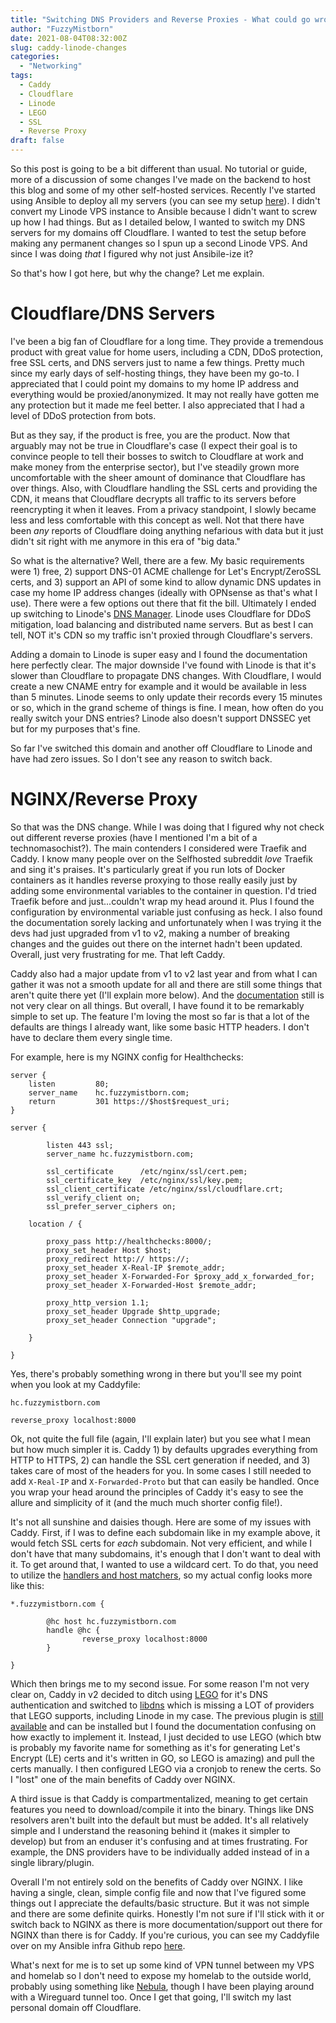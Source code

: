 ```yaml
---
title: "Switching DNS Providers and Reverse Proxies - What could go wrong?"
author: "FuzzyMistborn"
date: 2021-08-04T08:32:00Z
slug: caddy-linode-changes
categories:
  - "Networking"
tags:
  - Caddy
  - Cloudflare
  - Linode
  - LEGO
  - SSL
  - Reverse Proxy
draft: false
---
```


So this post is going to be a bit different than usual.  No tutorial or guide, more of a discussion of some changes I've made on the backend to host this blog and some of my other self-hosted services.  Recently I've started using Ansible to deploy all my servers (you can see my setup [here](https://github.com/FuzzyMistborn/infra)).  I didn't convert my Linode VPS instance to Ansible because I didn't want to screw up how I had things.  But as I detailed below, I wanted to switch my DNS servers for my domains off Cloudflare.  I wanted to test the setup before making any permanent changes so I spun up a second Linode VPS.  And since I was doing *that* I figured why not just Ansibile-ize it?

So that's how I got here, but why the change?  Let me explain.

# Cloudflare/DNS Servers

I've been a big fan of Cloudflare for a long time.  They provide a tremendous product with great value for home users, including a CDN, DDoS protection, free SSL certs, and DNS servers just to name a few things.  Pretty much since my early days of self-hosting things, they have been my go-to.  I appreciated that I could point my domains to my home IP address and everything would be proxied/anonymized.  It may not really have gotten me any protection but it made me feel better.  I also appreciated that I had a level of DDoS protection from bots.

But as they say, if the product is free, you are the product.  Now that arguably may not be true in Cloudflare's case (I expect their goal is to convince people to tell their bosses to switch to Cloudflare at work and make money from the enterprise sector), but I've steadily grown more uncomfortable with the sheer amount of dominance that Cloudflare has over things.  Also, with Cloudflare handling the SSL certs and providing the CDN, it means that Cloudflare decrypts all traffic to its servers before reencrypting it when it leaves.  From a privacy standpoint, I slowly became less and less comfortable with this concept as well.  Not that there have been *any* reports of Cloudflare doing anything nefarious with data but it just didn't sit right with me anymore in this era of "big data."

So what is the alternative?  Well, there are a few.  My basic requirements were 1) free, 2) support DNS-01 ACME challenge for Let's Encrypt/ZeroSSL certs, and 3) support an API of some kind to allow dynamic DNS updates in case my home IP address changes (ideally with OPNsense as that's what I use).  There were a few options out there that fit the bill.  Ultimately I ended up switching to Linode's [DNS Manager](https://www.linode.com/docs/guides/dns-manager/).  Linode uses Cloudflare for DDoS mitigation, load balancing and distributed name servers.  But as best I can tell, NOT it's CDN so my traffic isn't proxied through Cloudflare's servers.

Adding a domain to Linode is super easy and I found the documentation here perfectly clear.  The major downside I've found with Linode is that it's slower than Cloudflare to propagate DNS changes.  With Cloudflare, I would create a new CNAME entry for example and it would be available in less than 5 minutes.  Linode seems to only update their records every 15 minutes or so, which in the grand scheme of things is fine.  I mean, how often do you really switch your DNS entries?  Linode also doesn't support DNSSEC yet but for my purposes that's fine.

So far I've switched this domain and another off Cloudflare to Linode and have had zero issues.  So I don't see any reason to switch back.

# NGINX/Reverse Proxy

So that was the DNS change.  While I was doing that I figured why not check out different reverse proxies (have I mentioned I'm a bit of a technomasochist?).  The main contenders I considered were Traefik and Caddy.  I know many people over on the Selfhosted subreddit *love* Traefik and sing it's praises.  It's particularly great if you run lots of Docker containers as it handles reverse proxying to those really easily just by adding some environmental variables to the container in question.  I'd tried Traefik before and just...couldn't wrap my head around it.  Plus I found the configuration by environmental variable just confusing as heck.  I also found the documentation sorely lacking and unfortunately when I was trying it the devs had just upgraded from v1 to v2, making a number of breaking changes and the guides out there on the internet hadn't been updated.  Overall, just very frustrating for me.  That left Caddy.

Caddy also had a major update from v1 to v2 last year and from what I can gather it was not a smooth update for all and there are still some things that aren't quite there yet (I'll explain more below).  And the [documentation](https://caddyserver.com/docs/) still is not very clear on all things.  But overall, I have found it to be remarkably simple to set up.  The feature I'm loving the most so far is that a lot of the defaults are things I already want, like some basic HTTP headers.  I don't have to declare them every single time.

For example, here is my NGINX config for Healthchecks:

```
server {
    listen         80;
    server_name    hc.fuzzymistborn.com;
    return         301 https://$host$request_uri;
}

server {

        listen 443 ssl;
        server_name hc.fuzzymistborn.com;

        ssl_certificate      /etc/nginx/ssl/cert.pem;
        ssl_certificate_key  /etc/nginx/ssl/key.pem;
        ssl_client_certificate /etc/nginx/ssl/cloudflare.crt;
        ssl_verify_client on;
        ssl_prefer_server_ciphers on;

    location / {

        proxy_pass http://healthchecks:8000/;
        proxy_set_header Host $host;
        proxy_redirect http:// https://;
        proxy_set_header X-Real-IP $remote_addr;
        proxy_set_header X-Forwarded-For $proxy_add_x_forwarded_for;
        proxy_set_header X-Forwarded-Host $remote_addr;

        proxy_http_version 1.1;
        proxy_set_header Upgrade $http_upgrade;
        proxy_set_header Connection "upgrade";

    }

}
```

Yes, there's probably something wrong in there but you'll see my point when you look at my Caddyfile:

```
hc.fuzzymistborn.com

reverse_proxy localhost:8000
```

Ok, not quite the full file (again, I'll explain later) but you see what I mean but how much simpler it is.  Caddy 1) by defaults upgrades everything from HTTP to HTTPS, 2) can handle the SSL cert generation if needed, and 3) takes care of most of the headers for you.  In some cases I still needed to add `X-Real-IP` and `X-Forwarded-Proto` but that can easily be handled.  Once you wrap your head around the principles of Caddy it's easy to see the allure and simplicity of it (and the much much shorter config file!).

It's not all sunshine and daisies though.  Here are some of my issues with Caddy.  First, if I was to define each subdomain like in my example above, it would fetch SSL certs for *each* subdomain.  Not very efficient, and while I don't have that many subdomains, it's enough that I don't want to deal with it.  To get around that, I wanted to use a wildcard cert.  To do that, you need to utilize the [handlers and host matchers](https://caddyserver.com/docs/caddyfile/patterns#wildcard-certificates), so my actual config looks more like this:

```
*.fuzzymistborn.com {

        @hc host hc.fuzzymistborn.com
        handle @hc {
                reverse_proxy localhost:8000
        }

}
```

Which then brings me to my second issue.  For some reason I'm not very clear on, Caddy in v2 decided to ditch using [LEGO](https://github.com/go-acme/lego) for it's DNS authentication and switched to [libdns](https://github.com/libdns/libdns) which is missing a LOT of providers that LEGO supports, including Linode in my case.  The previous plugin is [still available](https://github.com/caddy-dns/lego-deprecated) and can be installed but I found the documentation confusing on how exactly to implement it.  Instead, I just decided to use LEGO (which btw is probably my favorite name for something as it's for generating Let's Encrypt (LE) certs and it's written in GO, so LEGO is amazing) and pull the certs manually.  I then configured LEGO via a cronjob to renew the certs.  So I "lost" one of the main benefits of Caddy over NGINX.

A third issue is that Caddy is compartmentalized, meaning to get certain features you need to download/compile it into the binary.  Things like DNS resolvers aren't built into the default but must be added.  It's all relatively simple and I understand the reasoning behind it (makes it simpler to develop) but from an enduser it's confusing and at times frustrating.  For example, the DNS providers have to be individually added instead of in a single library/plugin.

Overall I'm not entirely sold on the benefits of Caddy over NGINX.  I like having a single, clean, simple config file and now that I've figured some things out I appreciate the defaults/basic structure.  But it was not simple and there are some definite quirks.  Honestly I'm not sure if I'll stick with it or switch back to NGINX as there is more documentation/support out there for NGINX than there is for Caddy.  If you're curious, you can see my Caddyfile over on my Ansible infra Github repo [here](https://github.com/FuzzyMistborn/infra/blob/main/roles/ambition/templates/Caddyfile.j2).

What's next for me is to set up some kind of VPN tunnel between my VPS and homelab so I don't need to expose my homelab to the outside world, probably using something like [Nebula](https://github.com/slackhq/nebula), though I have been playing around with a Wireguard tunnel too.  Once I get that going, I'll switch my last personal domain off Cloudflare.